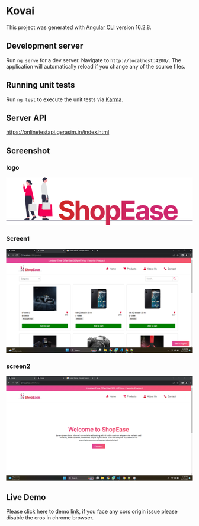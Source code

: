# Kovai

This project was generated with [Angular CLI](https://github.com/angular/angular-cli) version 16.2.8.

## Development server

Run `ng serve` for a dev server. Navigate to `http://localhost:4200/`. The application will automatically reload if you change any of the source files.

## Running unit tests

Run `ng test` to execute the unit tests via [Karma](https://karma-runner.github.io).


## Server API

https://onlinetestapi.gerasim.in/index.html


## Screenshot

### logo 
![Alt text](src/assets/images/logo.png "ShopEase")


### Screen1

![Alt text](<src/assets/Screenshot 2023-11-07 134747.png>)

### screen2

![Alt text](<src/assets/Screenshot 2023-11-07 134831.png>)

## Live Demo

Please click here to demo [link](kovai-cbe.web.app),
if you face any cors origin issue please disable the cros in chrome browser.

